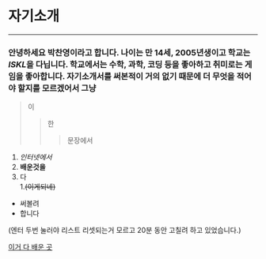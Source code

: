 # 자기소개
___
### 안녕하세요 박찬영이라고 합니다. 나이는 만 14세, 2005년생이고 학교는 *ISKL*을 다닙니다. 학교에서는 수학, 과학, 코딩 등을 좋아하고 취미로는 게임을 좋아합니다.  자기소개서를 써본적이 거의 없기 때문에 더 무엇을 적어야 할지를 모르겠어서 그냥
>이
>>한
>>>문장에서


1. *인터넷에서*   
2. **배운것을**   
3. 다   
1.~~(이게되네)~~   


- 써볼려   
- 합니다   


(엔터 두번 눌러야 리스트 리셋되는거 모르고 20분 동안 고칠려 하고 있었습니다.)

[이거 다 배운 곳](https://gist.github.com/ihoneymon/652be052a0727ad59601)